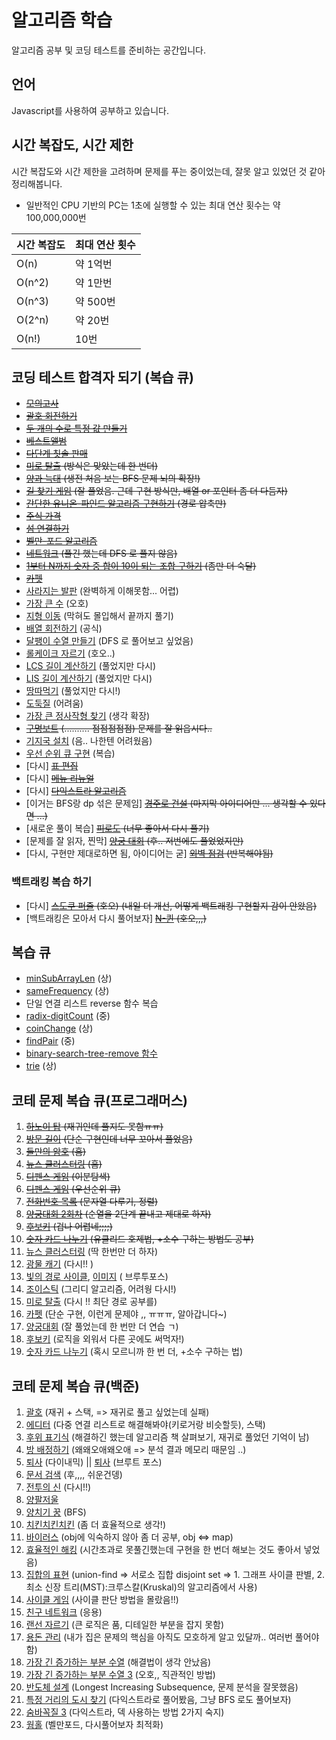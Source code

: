 # 알고리즘 학습

알고리즘 공부 및 코딩 테스트를 준비하는 공간입니다.

## 언어

Javascript를 사용하여 공부하고 있습니다.

## 시간 복잡도, 시간 제한

시간 복잡도와 시간 제한을 고려하며 문제를 푸는 중이었는데, 잘못 알고 있었던 것 같아 정리해봅니다.

- 일반적인 CPU 기반의 PC는 1초에 실행할 수 있는 최대 연산 횟수는 약 100,000,000번

| 시간 복잡도 | 최대 연산 횟수 |
| ----------- | -------------- |
| O(n)        | 약 1억번       |
| O(n^2)      | 약 1만번       |
| O(n^3)      | 약 500번       |
| O(2^n)      | 약 20번        |
| O(n!)       | 10번           |

## 코딩 테스트 합격자 되기 (복습 큐)

- ~~[모의고사](challenge/golden-rabbit-book/배열/모의고사.js)~~
- ~~[괄호 회전하기](challenge/golden-rabbit-book/스택/괄호%20회전하기.js)~~
- ~~[두 개의 수로 특정 값 만들기](challenge/golden-rabbit-book/해시/두%20개의%20수로%20특정%20값%20만들기.js)~~
- ~~[베스트앨범](challenge/golden-rabbit-book/해시/베스트앨범.js)~~
- ~~[다단계 칫솔 판매](challenge/golden-rabbit-book/트리/다단계%20칫솔%20판매.js)~~
- ~~[미로 탈출](challenge/golden-rabbit-book/트리/미로%20탈출.js) (방식은 맞았는데 한 번더)~~
- ~~[양과 늑대](challenge/golden-rabbit-book/트리/양과%20늑대.js) (생전 처음 보는 BFS 문제 뇌의 확장!)~~
- ~~[길 찾기 게임](challenge/golden-rabbit-book/트리/길%20찾기%20게임.js) (잘 풀었음. 근데 구현 방식만, 배열 or 포인터 좀 더 다듬자)~~
- ~~[간단한 유니온-파인드 알고리즘 구현하기](challenge/golden-rabbit-book/집합/간단한%20유니온-파인드%20알고리즘%20구현하기.js) (경로 압축만)~~
- ~~[주식 가격](challenge/golden-rabbit-book/스택/주식%20가격.js)~~
- ~~[섬 연결하기](challenge/golden-rabbit-book/집합/섬%20연결하기.js)~~
- ~~[벨만-포드 알고리즘](challenge/golden-rabbit-book/그래프/벨만-포드%20알고리즘.js)~~
- ~~[네트워크](challenge/golden-rabbit-book/그래프/네트워크.js) (풀긴 했는데 DFS 로 풀지 않음)~~
- ~~[1부터 N까지 숫자 중 합이 10이 되는 조합 구하기](challenge/golden-rabbit-book/백트래킹/1부터%20N까지%20숫자%20중%20합이%2010이%20되는%20조합%20구하기.js) (좀만 더 숙달)~~
- ~~[카펫](challenge/golden-rabbit-book/시뮬레이션/카펫.js)~~
- [사라지는 발판](challenge/golden-rabbit-book/백트래킹/사라지는%20발판.js) (완벽하게 이해못함... 어렵)
- [가장 큰 수](challenge/golden-rabbit-book/정렬/가장%20큰%20수.js) (오호)
- [지형 이동](challenge/golden-rabbit-book/정렬/지형%20이동.js) (막혀도 몰입해서 끝까지 풀기)
- [배열 회전하기](challenge/golden-rabbit-book/시뮬레이션/배열%20회전하기.js) (공식)
- [달팽이 수열 만들기](challenge/golden-rabbit-book/시뮬레이션/달팽이%20수열%20만들기.js) (DFS 로 풀어보고 싶었음)
- [롤케이크 자르기](challenge/golden-rabbit-book/시뮬레이션/롤케이크%20자르기.js) (호오..)
- [LCS 길이 계산하기](challenge/golden-rabbit-book/동적계획법/LCS%20길이%20계산하기.js) (풀었지만 다시)
- [LIS 길이 계산하기](challenge/golden-rabbit-book/동적계획법/LIS%20길이%20계산하기.js) (풀었지만 다시)
- [땅따먹기](challenge/golden-rabbit-book/동적계획법/땅따먹기.js) (풀었지만 다시!)
- [도둑질](challenge/golden-rabbit-book/동적계획법/도둑질.js) (어려움)
- [가장 큰 정사작형 찾기](challenge/golden-rabbit-book/동적계획법/가장%20큰%20정사각형%20찾기.js) (생각 확장)
- ~~[구명보트](challenge/golden-rabbit-book/그리디/구명보트.js) (.......... 점점점점점) 문제를 잘 읽읍시다..~~
- [기지국 설치](challenge/golden-rabbit-book/그리디/기지국%20설치.js) (음.. 나한텐 어려웠음)
- [우선 순위 큐 구현](snippets/data-structure/queue/priority-queue/priority-queue-heap-upgrade.js) (복습)
- [다시] ~~[표 편집](challenge/golden-rabbit-book/스택/표%20편집.js)~~
- [다시] ~~[메뉴 리뉴얼](challenge/golden-rabbit-book/해시/메뉴%20리뉴얼.js)~~
- [다시] ~~[다익스트라 알고리즘](challenge/golden-rabbit-book/그래프/다익스트라%20알고리즘.js)~~
- [이거는 BFS랑 dp 섞은 문제임] ~~[경주로 건설](challenge/golden-rabbit-book/그래프/경주로%20건설.js) (마지막 아이디어만 ... 생각할 수 있다면 ...)~~
- [새로운 풀이 복습] ~~[피로도](challenge/golden-rabbit-book/백트래킹/피로도.js) (너무 좋아서 다시 풀기)~~
- [문제를 잘 읽자, 찐막] ~~[양궁 대회](challenge/golden-rabbit-book/백트래킹/양궁%20대회.js) (후.. 저번에도 풀었었지만)~~
- [다시, 구현만 제대로하면 됨, 아이디어는 굳] ~~[외벽 점검](challenge/golden-rabbit-book/백트래킹/외벽%20점검.js) (반복해야됨)~~

### 백트래킹 복습 하기

- [다시] ~~[스도쿠 퍼즐](challenge/golden-rabbit-book/백트래킹/스도쿠%20퍼즐.js) (호오) (내일 더 개선, 어떻게 백트래킹 구현할지 감이 안왔음)~~
- [백트래킹은 모아서 다시 풀어보자] ~~[N-퀸](challenge/golden-rabbit-book/백트래킹/N-퀸.js) (호오,,,)~~

## 복습 큐

- [minSubArrayLen](challenge/problem-solving-pattern/minSubArrayLen/minSubArrayLen.js) (상)
- [sameFrequency](challenge/problem-solving-pattern/findLongestSubstring/findLongestSubstring.js) (상)
- 단일 연결 리스트 reverse 함수 복습
- [radix-digitCount](challenge/the-whild-west/radix-sort/radixSort.js) (중)
- [coinChange](challenge/the-whild-west/coin-change.js) (상)
- [findPair](challenge/the-whild-west/findPair.js) (중)
- [binary-search-tree-remove 함수](challenge/the-whild-west/binary-search-tree.js)
- [trie](challenge/the-whild-west/trie.js) (상)

## 코테 문제 복습 큐(프로그래머스)

1. ~~[하노이 탑](challenge/programmers/recursion/하노이%20탑/하노이%20탑%201회차.js) (재귀인데 풀지도 못함ㅠㅠ)~~
2. ~~[방문 길이](challenge/programmers/방문%20길이.js) (단순 구현인데 너무 꼬아서 풀었음)~~
3. ~~[둘만의 암호](challenge/programmers/둘만의%20암호%201회차.js) (흠)~~
4. ~~[뉴스 클러스터링](challenge/programmers/%5B1차%5D%20뉴스%20클러스터링%201회차.js) (흠)~~
5. ~~[디펜스 게임](challenge/programmers/binary-search/디펜스%20게임/디펜스%20게임%202회차.js) (이분탐색)~~
6. ~~[디펜스 게임](challenge/programmers/priority-queue/디펜스%20게임/디펜스%20게임%202회차.js) (우선순위 큐)~~
7. ~~[전화번호 목록](challenge/programmers/sort/전화번호%20목록/전화번호%20목록%202회차.js) (문자열 다루기, 정렬)~~
8. ~~[양궁대회 2회차](challenge/programmers/순열/양궁%20대회/양궁%20대회%202회차.js) (순열을 2단계 끝내고 제대로 하자)~~
9. ~~[후보키](challenge/programmers/조합/후보키/후보키%201회차.js) (겁나 어렵네;;;;)~~
10. ~~[숫자 카드 나누기](challenge/programmers/최대공배수,%20최대공약수/숫자%20카드%20나누기%201회차.js) (유클리드 호제법, +소수 구하는 방법도 공부)~~
11. [뉴스 클러스터링](challenge/programmers/%5B1차%5D%20뉴스%20클러스터링%202회차.js) (딱 한번만 더 하자)
12. [광물 캐기](challenge/programmers/sort/광물%20캐기/광물%20캐기%202회차.js) (다시!! )
13. [빛의 경로 사이클](challenge/programmers/brute-force/빛의%20경로%20사이클/빛의%20경로%20사이클%203회차.js), [이미지](images/빛의%20경로%20사이클.png) (
    브루투포스)
14. [조이스틱](challenge/programmers/greedy/조이스틱/조이스틱%202회차.js) (그리디 알고리즘, 어려웡 다시!)
15. [미로 탈출](challenge/programmers/BFS/미로%20탈출%202회차.js) (다시 !! 최단 경로 공부를)
16. [카펫](challenge/programmers/단순%20구현%20/카펫/카펫%202회차.js) (단순 구현, 이런게 문제야 ,, ㅠㅠㅠ, 알아갑니다~)
17. [양궁대회](challenge/programmers/순열/양궁%20대회/양궁%20대회%203회차.js) (잘 풀었는데 한 번만 더 연습 ㄱ)
18. [후보키](challenge/programmers/조합/후보키/후보키%202회차.js) (로직을 외워서 다른 곳에도 써먹자!)
19. [숫자 카드 나누기](challenge/programmers/최대공배수,%20최대공약수/숫자%20카드%20나누기%202회차.js) (혹시 모르니까 한 번 더, +소수 구하는 법)

## 코테 문제 복습 큐(백준)

1. [괄호](challenge/boj/stack/괄호.js) (재귀 + 스택, => 재귀로 풀고 싶었는데 실패)
2. [에디터](challenge/boj/linked-list/에디터%201회차%20못품.js) (다중 연결 리스트로 해결해봐야(키로거랑 비슷할듯), 스택)
3. [후위 표기식](challenge/boj/stack/후위%20표기식.js) (해결하긴 했는데 알고리즘 책 살펴보기, 재귀로 풀었던 기억이 남)
4. [방 배정하기](challenge/boj/brute-force/방%20배정하기.js) (왜왜오애왜오애 => 분석 결과 메모리 때문임 ..)
5. [퇴사](challenge/boj/dynamic-programming/퇴사.js) (다이내믹) || [퇴사](challenge/boj/brute-force/퇴사.js) (브루트 포스)
6. [문서 검색](challenge/boj/brute-force/문서%20검색.js) (후,,,, 쉬운건뎅)
7. [전투의 신](challenge/boj/brute-force/전투의%20신.js) (다시!!)
8. [양팔저울](challenge/boj/brute-force/양팔저울.js)
9. [양치기 꿍](challenge/boj/brute-force/bfs-and-dfs/양치기%20꿍.js) (BFS)
10. [치킨치킨치킨](challenge/boj/brute-force/치킨치킨치킨.js) (좀 더 효율적으로 생각!)
11. [바이러스](challenge/boj/brute-force/bfs-and-dfs/바이러스.js) (obj에 익숙하지 않아 좀 더 공부, obj <=> map)
12. [효율적인 해킹](challenge/boj/brute-force/bfs-and-dfs/효율적인%20해킹.js) (시간초과로 못풀긴했는데 구현을 한 번더 해보는 것도 좋아서 넣었음)
13. [집합의 표현](challenge/boj/graph/union-find/집합의%20표현.js) (union-find => 서로소 집합 disjoint set => 1. 그래프 사이클 판별, 2. 최소 신장
    트리(MST):크루스칼(Kruskal)의 알고리즘에서 사용)
14. [사이클 게임](challenge/boj/graph/union-find/사이클%20게임.js) (사이클 판단 방법을 몰랐음!!)
15. [친구 네트워크](challenge/boj/graph/union-find/친구%20네트워크.js) (응용)
16. [랜선 자르기](challenge/boj/binary-search/랜선%20자르기.js) (큰 로직은 품, 디테일한 부분을 잡지 못함)
17. [용돈 관리](challenge/boj/binary-search/용돈%20관리.js) (내가 집은 문제의 핵심을 아직도 모호하게 알고 있달까.. 여러번 풀어야 함)
18. [가장 긴 증가하는 부분 수열](challenge/boj/dynamic-programming/가장%20긴%20증가하는%20부분%20수열.js) (해결법이 생각 안났음)
19. [가장 긴 증가하는 부분 수열 3](challenge/boj/binary-search/가장%20긴%20증가하는%20부분%20수열%203.js) (오호,, 직관적인 방법)
20. [반도체 설계](challenge/boj/binary-search/반도체%20설계.js) (Longest Increasing Subsequence, 문제 분석을 잘못했음)
21. [특정 거리의 도시 찾기](challenge/boj/graph/dijkstra/특정%20거리의%20도시%20찾기.js) (다익스트라로 풀어봤음, 그냥 BFS 로도 풀어보자)
22. [숨바꼭질 3](challenge/boj/graph/dijkstra/숨바꼭질%203.js) (다익스트라, 덱 사용하는 방법 2가지 숙지)
23. [웜홀](challenge/boj/graph/bellman-ford/웜홀.js) (벨만포드, 다시풀어보자 최적화)

